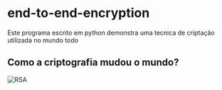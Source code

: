 # end-to-end-encryption

Este programa escrito em python demonstra uma tecnica de criptação utilizada no mundo todo 

## Como a criptografia mudou o mundo?

![RSA](https://github.com/EduFreit4s/end-to-end-encryption/blob/master/images/home.PNG)
